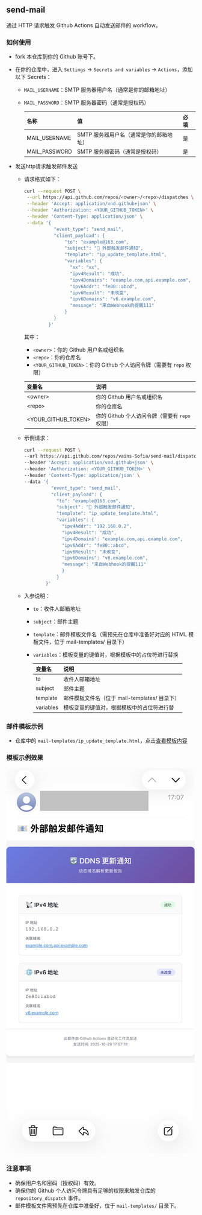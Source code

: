 ## send-mail

通过 HTTP 请求触发 Github Actions 自动发送邮件的 workflow。

### 如何使用

- fork 本仓库到你的 Github 账号下。
- 在你的仓库中，进入 `Settings` -> `Secrets and variables` -> `Actions`，添加以下 Secrets：
    - `MAIL_USERNAME`：SMTP 服务器用户名（通常是你的邮箱地址）
    - `MAIL_PASSWORD`：SMTP 服务器密码（通常是授权码）

      | 名称          | 值                                      | 必填 |
      | ------------- | --------------------------------------- | ---- |
      | MAIL_USERNAME | SMTP 服务器用户名（通常是你的邮箱地址） | 是   |
      | MAIL_PASSWORD | SMTP 服务器密码（通常是授权码）         | 是   |

- 发送http请求触发邮件发送
    - 请求格式如下：
      ```bash
      curl --request POST \
       --url https://api.github.com/repos/<owner>/<repo>/dispatches \
       --header 'Accept: application/vnd.github+json' \
       --header 'Authorization: <YOUR_GITHUB_TOKEN>' \
       --header 'Content-Type: application/json' \
       --data '{
                 "event_type": "send_mail",
                 "client_payload": {
                     "to": "example@163.com",
                     "subject": "📧 外部触发邮件通知",
                     "template": "ip_update_template.html",
                     "variables": {
                       "xx": "xx",
                       "ipv4Result": "成功",
                       "ipv4Domains": "example.com,api.example.com",
                       "ipv6Addr": "fe80::abcd",
                       "ipv6Result": "未改变",
                       "ipv6Domains": "v6.example.com",
                       "message": "来自Webhook的提醒111"
                     }
                 }
               }'
      ```
      其中：
        - `<owner>`：你的 Github 用户名或组织名
        - `<repo>`：你的仓库名
        - `<YOUR_GITHUB_TOKEN>`：你的 Github 个人访问令牌（需要有 `repo` 权限）

      | 变量名                  | 说明                     |
      |----------------------| ------------------------ |
      | \<owner>             | 你的 Github 用户名或组织名                |
      | \<repo>              | 你的仓库名                 |
      | \<YOUR_GITHUB_TOKEN> | 你的 Github 个人访问令牌（需要有 `repo` 权限） |

    - 示例请求：
      ```bash
      curl --request POST \
      --url https://api.github.com/repos/vains-Sofia/send-mail/dispatches \
      --header 'Accept: application/vnd.github+json' \
      --header 'Authorization: <YOUR_GITHUB_TOKEN>' \
      --header 'Content-Type: application/json' \
      --data '{
                "event_type": "send_mail",
                "client_payload": {
                  "to": "example@163.com",
                  "subject": "📧 外部触发邮件通知",
                  "template": "ip_update_template.html",
                  "variables": {
                    "ipv4Addr": "192.168.0.2",
                    "ipv4Result": "成功",
                    "ipv4Domains": "example.com,api.example.com",
                    "ipv6Addr": "fe80::abcd",
                    "ipv6Result": "未改变",
                    "ipv6Domains": "v6.example.com",
                    "message": "来自Webhook的提醒111"
                    }
                  }
              }'
      ```
    - 入参说明：
        - `to`：收件人邮箱地址
        - `subject`：邮件主题
        - `template`：邮件模板文件名（需预先在仓库中准备好对应的 HTML 模板文件，位于 mail-templates/ 目录下）
        - `variables`：模板变量的键值对，根据模板中的占位符进行替换

          | 变量名 | 说明                     |
          |-----| ------------------------ |
          | to  | 收件人邮箱地址                |
          | subject | 邮件主题                 |
          | template | 邮件模板文件名（位于 mail-templates/ 目录下） |
          | variables | 模板变量的键值对，根据模板中的占位符进行替

### 邮件模板示例

- 仓库中的 `mail-templates/ip_update_template.html`，点击[查看模板内容](mail-templates/ip_update_template.html)

### 模板示例效果

  ![邮件示例截图](./images/example.jpg)

### 注意事项
- 确保用户名和密码（授权码）有效。
- 确保你的 Github 个人访问令牌具有足够的权限来触发仓库的 `repository_dispatch` 事件。
- 邮件模板文件需预先在仓库中准备好，位于 `mail-templates/` 目录下。
